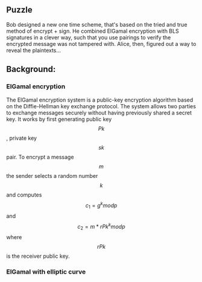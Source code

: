 ## Puzzle
Bob designed a new one time scheme, that's based on the tried and true method of encrypt + sign. He combined ElGamal encryption with BLS signatures in a clever way, such that you use pairings to verify the encrypted message was not tampered with. Alice, then, figured out a way to reveal the plaintexts...






## Background:

### ElGamal encryption
The ElGamal encryption system is a public-key encryption algorithm based on the Diffie-Hellman key exchange protocol. The system allows two parties to exchange messages securely without having previously shared a secret key. It works by first generating public key $$Pk$$, private  key $$sk$$ pair. To encrypt a message $$m$$ the sender selects a random number $$k$$ and computes $$c_1 = g^k mod p$$ and $$c_2 = m * rPk^k mod p$$ where $$rPk$$ is the receiver public key.



### ElGamal with elliptic curve


